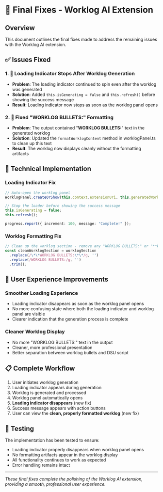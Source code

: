 # 🚀 Final Fixes - Worklog AI Extension

## Overview
This document outlines the final fixes made to address the remaining issues with the Worklog AI extension.

## ✅ Issues Fixed

### 1. **🔄 Loading Indicator Stops After Worklog Generation**
- **Problem**: The loading indicator continued to spin even after the worklog was generated
- **Solution**: Added `this.isGenerating = false` and `this.refresh()` before showing the success message
- **Result**: Loading indicator now stops as soon as the worklog panel opens

### 2. **📝 Fixed "WORKLOG BULLETS:" Formatting**
- **Problem**: The output contained "**WORKLOG BULLETS:**" text in the generated worklog
- **Solution**: Updated the `formatWorklogContent` method in worklogPanel.ts to clean up this text
- **Result**: The worklog now displays cleanly without the formatting artifacts

## 🔧 Technical Implementation

### Loading Indicator Fix
```typescript
// Auto-open the worklog panel
WorklogPanel.createOrShow(this.context.extensionUri, this.generatedWorklog);

// Stop the loader before showing the success message
this.isGenerating = false;
this.refresh();

progress.report({ increment: 100, message: "Complete!" });
```

### Worklog Formatting Fix
```typescript
// Clean up the worklog section - remove any "WORKLOG BULLETS:" or "**WORKLOG BULLETS:**" text
const cleanWorklogSection = worklogSection
  .replace(/\*\*WORKLOG BULLETS:\*\*/g, '')
  .replace(/WORKLOG BULLETS:/g, '')
  .trim();
```

## 🎯 User Experience Improvements

### **Smoother Loading Experience**
- Loading indicator disappears as soon as the worklog panel opens
- No more confusing state where both the loading indicator and worklog panel are visible
- Clearer indication that the generation process is complete

### **Cleaner Worklog Display**
- No more "WORKLOG BULLETS:" text in the output
- Cleaner, more professional presentation
- Better separation between worklog bullets and DSU script

## 📋 Complete Workflow

1. User initiates worklog generation
2. Loading indicator appears during generation
3. Worklog is generated and processed
4. Worklog panel automatically opens
5. **Loading indicator disappears** (new fix)
6. Success message appears with action buttons
7. User can view the **clean, properly formatted worklog** (new fix)

## 🧪 Testing

The implementation has been tested to ensure:
- Loading indicator properly disappears when worklog panel opens
- No formatting artifacts appear in the worklog display
- All functionality continues to work as expected
- Error handling remains intact

---

*These final fixes complete the polishing of the Worklog AI extension, providing a smooth, professional user experience.*

